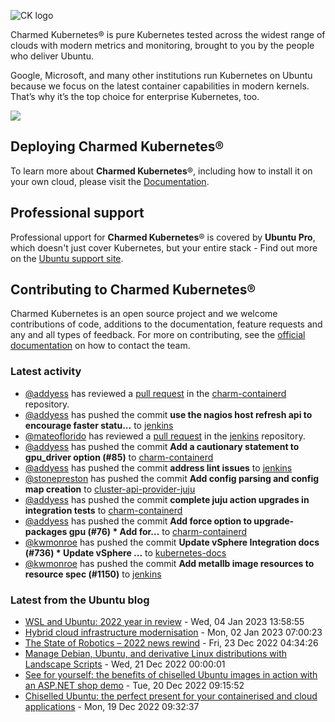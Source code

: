 ![CK logo](https://assets.ubuntu.com/v1/451d4cf4-Charmed+Kubernetes_RGB_onWhite_2022.svg)

Charmed Kubernetes® is pure Kubernetes tested across the widest range of clouds with modern metrics and monitoring, brought to you by the people who deliver Ubuntu.

Google, Microsoft, and many other institutions run Kubernetes on Ubuntu because we focus on the latest container capabilities in modern kernels. That’s why it’s the top choice for enterprise Kubernetes, too.

![](https://assets.ubuntu.com/v1/843c77b6-juju-at-a-glace.svg)

## Deploying Charmed Kubernetes®

To learn more about **Charmed Kubernetes**®, including how to install it on your own cloud, please visit the [Documentation][docs].

## Professional support

Professional upport for **Charmed Kubernetes**® is covered by **Ubuntu Pro**, which doesn't just cover Kubernetes, but your entire stack - Find out more on the [Ubuntu support site](https://ubuntu.com/support).

## Contributing to Charmed Kubernetes®

Charmed Kubernetes is an open source project and we welcome contributions of code, additions to the documentation, feature requests and any and all types of feedback. For more on contributing, see the [official documentation][get-in-touch] on how to contact the team.

<!-- LINKS -->
[docs]: https://ubuntu.com/kubernetes/docs
[get-in-touch]: https://ubuntu.com/kubernetes/docs/get-in-touch

### Latest activity

<!-- activity starts -->
 - [@addyess](https://github.com/addyess) has reviewed a [pull request](https://github.com/charmed-kubernetes/charm-containerd/pull/86) in the [charm-containerd](https://github.com/charmed-kubernetes/charm-containerd) repository.
 - [@addyess](https://github.com/addyess) has pushed the commit **use the nagios host refresh api to encourage faster statu...** to [jenkins](https://github.com/charmed-kubernetes/jenkins)
 - [@mateoflorido](https://github.com/mateoflorido) has reviewed a [pull request](https://github.com/charmed-kubernetes/jenkins/pull/1155) in the [jenkins](https://github.com/charmed-kubernetes/jenkins) repository.
 - [@addyess](https://github.com/addyess) has pushed the commit **Add a cautionary statement to gpu_driver option (#85)** to [charm-containerd](https://github.com/charmed-kubernetes/charm-containerd)
 - [@addyess](https://github.com/addyess) has pushed the commit **address lint issues** to [jenkins](https://github.com/charmed-kubernetes/jenkins)
 - [@stonepreston](https://github.com/stonepreston) has pushed the commit **Add config parsing and config map creation** to [cluster-api-provider-juju](https://github.com/charmed-kubernetes/cluster-api-provider-juju)
 - [@addyess](https://github.com/addyess) has pushed the commit **complete juju action upgrades in integration tests** to [charm-containerd](https://github.com/charmed-kubernetes/charm-containerd)
 - [@addyess](https://github.com/addyess) has pushed the commit **Add force option to upgrade-packages gpu (#76)  * Add for...** to [charm-containerd](https://github.com/charmed-kubernetes/charm-containerd)
 - [@kwmonroe](https://github.com/kwmonroe) has pushed the commit **Update vSphere Integration docs (#736)  * Update vSphere ...** to [kubernetes-docs](https://github.com/charmed-kubernetes/kubernetes-docs)
 - [@kwmonroe](https://github.com/kwmonroe) has pushed the commit **Add metallb image resources to resource spec (#1150)** to [jenkins](https://github.com/charmed-kubernetes/jenkins)
<!-- activity ends -->

<!-- roadmap starts -->

<!-- roadmap ends -->

### Latest from the Ubuntu blog

<!-- blog starts -->
* [WSL and Ubuntu: 2022 year in review](https://ubuntu.com//blog/wsl-ubuntu-2022-year-in-review) - Wed, 04 Jan 2023 13:58:55 
* [Hybrid cloud infrastructure modernisation](https://ubuntu.com//blog/hybrid-cloud-infrastructure-modernisation) - Mon, 02 Jan 2023 07:00:23 
* [The State of Robotics &#8211; 2022 news rewind](https://ubuntu.com//blog/the-state-of-robotics-2022-review) - Fri, 23 Dec 2022 04:34:26 
* [Manage Debian, Ubuntu, and derivative Linux distributions with Landscape Scripts](https://ubuntu.com//blog/manage-debian-ubuntu-and-derivative-linux-distributions-with-landscape-scripts) - Wed, 21 Dec 2022 00:00:01 
* [See for yourself: the benefits of chiselled Ubuntu images in action with an ASP.NET shop demo](https://ubuntu.com//blog/benefits-chiselled-ubuntu-images-aspnet-eshop-demo) - Tue, 20 Dec 2022 09:15:52 
* [Chiselled Ubuntu: the perfect present for your containerised and cloud applications](https://ubuntu.com//blog/chiselled-containers-perfect-gift-cloud-applications) - Mon, 19 Dec 2022 09:32:37 
<!-- blog ends -->
